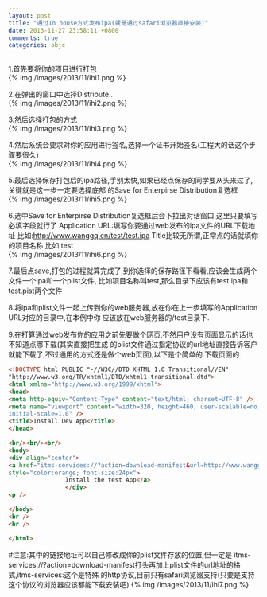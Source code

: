 ```yaml
---
layout: post
title: "通过In house方式发布ipa(就是通过safari浏览器直接安装)"
date: 2013-11-27 23:58:11 +0800
comments: true
categories: objc
---
```

1.首先要将你的项目进行打包  
{% img /images/2013/11/ihi1.png %}  
<!--more-->  
2.在弹出的窗口中选择Distribute..  
{% img /images/2013/11/ihi2.png %}  

3.然后选择打包的方式  
{% img /images/2013/11/ihi3.png %}  

4.然后系统会要求对你的应用进行签名,选择一个证书开始签名(工程大的话这个步骤要很久)  
{% img /images/2013/11/ihi4.png %}  

5.最后选择保存打包后的ipa路径,手别太快,如果已经点保存的同学要从头来过了,关键就是这一步一定要选择底部
的Save for Enterpirse Distribution复选框  
{% img /images/2013/11/ihi5.png %}  

6.选中Save for Enterpirse Distribution复选框后会下拉出对话窗口,这里只要填写必填字段就行了
Application URL:填写你要通过web发布的ipa文件的URL下载地址
比如:http://www.wanggq.cn/test/test.ipa
Title比较无所谓,正常点的话就填你的项目名称
比如:test  
{% img /images/2013/11/ihi6.png %}  

7.最后点save,打包的过程就算完成了,到你选择的保存路径下看看,应该会生成两个文件一个ipa和一个plist文件,
比如项目名称叫test,那么目录下应该有test.ipa和test.pist两个文件

 

8.将ipa和plist文件一起上传到你的web服务器,放在你在上一步填写的Application URL对应的目录中,在本例中你
应该放在web服务器的/test目录下.

 

9.在打算通过web发布你的应用之前先要做个网页,不然用户没有页面显示的话也不知道点哪下载(其实直接把生成
的plist文件通过指定协议的url地址直接告诉客户就能下载了,不过通用的方式还是做个web页面),以下是个简单的
下载页面的
```html  
<!DOCTYPE html PUBLIC "-//W3C//DTD XHTML 1.0 Transitional//EN"
"http://www.w3.org/TR/xhtml1/DTD/xhtml1-transitional.dtd">
<html xmlns="http://www.w3.org/1999/xhtml">
<head>
<meta http-equiv="Content-Type" content="text/html; charset=UTF-8" />
<meta name="viewport" content="width=320, height=460, user-scalable=no,
initial-scale=1.0" />
<title>Install Dev App</title>
</head>

<br/><br/><br/>
<body>
<div align="center">
<a href="itms-services://?action=download-manifest&url=http://www.wanggq.cn/test/test.plist"
style="color:orange; font-size:24px">
                Install the test App</a>
                </div>
<p />

</body>
<br />
<br />

</html>
```
#注意:其中的链接地址可以自己修改成你的plist文件存放的位置,但一定是
itms-services://?action=download-manifest打头再加上plist文件的url地址的格式,itms-services:这个是特殊
的http协议,目前只有safari浏览器支持(只要是支持这个协议的浏览器应该都能下载安装吧)
{% img /images/2013/11/ihi7.png %}  


